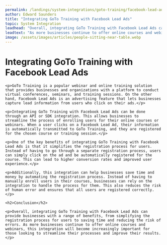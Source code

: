```yaml
---
permalink: /landings/system-integrations/goto-training/facebook-lead-ads
author: Edward Saunders
title: "Integrating GoTo Training with Facebook Lead Ads"
topic: System Integration
leadhead: "Overall, integrating GoTo Training with Facebook Lead Ads can provide businesses with a range of benefits, from simplifying the registration process for users to saving time and reducing the risk of errors"
leadtext: "As more businesses continue to offer online courses and webinars, this integration will become increasingly important for those looking to streamline their processes and improve their results."
image: /assets/images/articles/people-sitting-near-table.webp
---
```

<div class="arttext">	<h1>Integrating GoTo Training with Facebook Lead Ads</h1>

	<p>GoTo Training is a popular webinar and online training solution that provides businesses and organizations with a platform to conduct virtual conferences, seminars, and training sessions. On the other hand, Facebook Lead Ads is an advertising feature that lets businesses capture lead information from users who click on their ads.</p>

	<p>Integrating GoTo Training with Facebook Lead Ads can be done through an API or SDK integration. This allows businesses to streamline the process of enrolling users for their online courses or webinars. When a user clicks on a Facebook Lead Ad, their information is automatically transmitted to GoTo Training, and they are registered for the chosen course or training session.</p>

	<p>One of the key benefits of integrating GoTo Training with Facebook Lead Ads is that it simplifies the registration process for users. Instead of having to go through a separate registration process, users can simply click on the ad and be automatically registered for the course. This can lead to higher conversion rates and improved user experience.</p>

	<p>Additionally, this integration can help businesses save time and money by automating the registration process. Instead of having to manually enroll users in their courses, businesses can rely on the integration to handle the process for them. This also reduces the risk of human error and ensures that all users are registered correctly.</p>

	<h2>Conclusion</h2>

	<p>Overall, integrating GoTo Training with Facebook Lead Ads can provide businesses with a range of benefits, from simplifying the registration process for users to saving time and reducing the risk of errors. As more businesses continue to offer online courses and webinars, this integration will become increasingly important for those looking to streamline their processes and improve their results.</p>
</div>